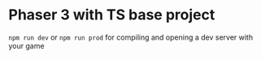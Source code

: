 # Phaser 3 with TS base project

`npm run dev` or `npm run prod` for compiling and opening a dev server with your game
